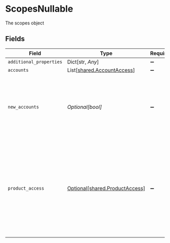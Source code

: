# ScopesNullable

The scopes object


## Fields

| Field                                                                                                                                   | Type                                                                                                                                    | Required                                                                                                                                | Description                                                                                                                             |
| --------------------------------------------------------------------------------------------------------------------------------------- | --------------------------------------------------------------------------------------------------------------------------------------- | --------------------------------------------------------------------------------------------------------------------------------------- | --------------------------------------------------------------------------------------------------------------------------------------- |
| `additional_properties`                                                                                                                 | Dict[str, *Any*]                                                                                                                        | :heavy_minus_sign:                                                                                                                      | N/A                                                                                                                                     |
| `accounts`                                                                                                                              | List[[shared.AccountAccess](../../models/shared/accountaccess.md)]                                                                      | :heavy_minus_sign:                                                                                                                      | N/A                                                                                                                                     |
| `new_accounts`                                                                                                                          | *Optional[bool]*                                                                                                                        | :heavy_minus_sign:                                                                                                                      | Allow access to newly opened accounts as they are opened. If unset, defaults to `true`.                                                 |
| `product_access`                                                                                                                        | [Optional[shared.ProductAccess]](../../models/shared/productaccess.md)                                                                  | :heavy_minus_sign:                                                                                                                      | The product access being requested. Used to or disallow product access across all accounts. If unset, defaults to all products allowed. |